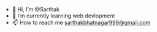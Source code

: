 - 👋 Hi, I’m @Sarthak
- 🌱 I’m currently learning web devlopment
- 📫 How to reach me sarthakbhatnagar999@gmail.com

<!---
Sarthakw01/Sarthakw01 is a ✨ special ✨ repository because its `README.md` (this file) appears on your GitHub profile.
You can click the Preview link to take a look at your changes.
--->
